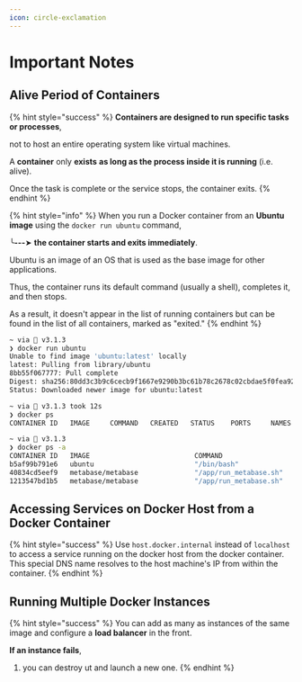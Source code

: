 ```yaml
---
icon: circle-exclamation
---
```


# Important Notes

## Alive Period of Containers

{% hint style="success" %}
**Containers are designed to run specific tasks or processes**,&#x20;

not to host an entire operating system like virtual machines.



A **container** only **exists** **as long as the process inside it is running** (i.e. alive).&#x20;

Once the task is complete or the service stops, the container exits.
{% endhint %}



{% hint style="info" %}
When you run a Docker container from an **Ubuntu image** using the `docker run ubuntu` command,&#x20;

╰**---**➤ **the container starts and exits immediately**.&#x20;



Ubuntu is an image of an OS that is used as the base image for other applications.

Thus, the container runs its default command (usually a shell), completes it, and then stops.&#x20;

As a result, it doesn't appear in the list of running containers but can be found in the list of all containers, marked as "exited."
{% endhint %}

```bash
~ via 💎 v3.1.3 
❯ docker run ubuntu
Unable to find image 'ubuntu:latest' locally
latest: Pulling from library/ubuntu
8bb55f067777: Pull complete 
Digest: sha256:80dd3c3b9c6cecb9f1667e9290b3bc61b78c2678c02cbdae5f0fea92cc6734ab
Status: Downloaded newer image for ubuntu:latest

~ via 💎 v3.1.3 took 12s 
❯ docker ps
CONTAINER ID   IMAGE     COMMAND   CREATED   STATUS    PORTS     NAMES

~ via 💎 v3.1.3 
❯ docker ps -a
CONTAINER ID   IMAGE                          COMMAND                  CREATED          STATUS                       PORTS                                              NAMES
b5af99b791e6   ubuntu                         "/bin/bash"              10 seconds ago   Exited (0) 10 seconds ago                                                       sad_kirch
40834cd5eef9   metabase/metabase              "/app/run_metabase.sh"   12 months ago    Exited (143) 12 months ago                                                      metabase
1213547bd1b5   metabase/metabase              "/app/run_metabase.sh"   12 months ago    Exited (143) 12 months ago                                                      metabase_default

```



## Accessing Services on Docker Host from a Docker Container

{% hint style="success" %}
Use `host.docker.internal` instead of `localhost` to access a service running on the docker host from the docker container. This special DNS name resolves to the host machine's IP from within the container.
{% endhint %}





## Running Multiple Docker Instances&#x20;

{% hint style="success" %}
You can add as many as instances of the same image and configure a **load balancer** in the front.



**If an instance fails**,&#x20;

1. you can destroy ut and launch a new one.
{% endhint %}

